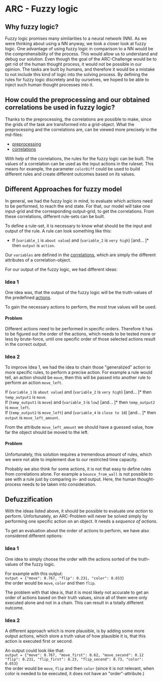 # ARC - Fuzzy logic
## Why fuzzy logic?

Fuzzy logic promises many similarities to a neural network (NN). As we were thinking about using a NN anyway, we took a closer
look at fuzzy logic. One advantage of using fuzzy logic in comparison to a NN would be the comprehensibility of the process.
This would allow us to understand and debug our solution.
Even though the goal of the ARC-Challenge would be to get rid of the human thought process, it would not be possible in our opinion.
The tasks are built by humans, and therefore it would be a mistake to not include this kind of logic into the solving process.
By defining the rules for fuzzy logic discretely and by ourselves, we hoped to  be able to inject such human thought processes into it. 


## How could the preprocessing and our obtained correlations be used in fuzzy logic?
Thanks to the preprocessing, the correlations are possible to make, since the grids of the task are transformed into a grid-object.
What the preprocessing and the correlations are, can be viewed more precisely in the md-files:
- [preprocessing](preprocessing.md)
- [correlations](correlations.md)

With help of the correlations, the rules for the fuzzy logic can be built.
The values of a correlation can be used as the input actions in the ruleset.
This means for example, the parameter `colorDiff` could be used to build different rules and create different outcomes based on its values.

## Different Approaches for fuzzy model
In general, we had the fuzzy logic in mind, to evaluate which actions need to be performed, to reach the end state.
For that, our model will take one input-grid and the corresponding output-grid, to get the correlations. From these correlations, different rule-sets can be built.

To define a rule-set, it is necessary to know what should be the input and output of the rule.
A  rule can look something like this:

* If (`variable_1` is `about value`) and (`variable_2` is `very high`) [and... ]* then `output` is `action`.

Our `variables` are defined in the [correlations](correlations.md#correlation-attributes), which are simply the different attributes of a correlation-object.

For our output of the fuzzy logic, we had different ideas:

### Idea 1
One idea was, that the output of the fuzzy logic will be the truth-values of the predefined [actions](README.md#implemented-methods).

To gain the necessary actions to perform, the most true values will be used. 

#### Problem
Different actions need to be performed in specific orders.
Therefore it has to be figured out the order of the actions, which needs to be tested more or less by brute-force, until one specific order of those selected actions result in the correct output.

### Idea 2
To improve Idea 1, we had the idea to chain those "generalized" action to more specific rules, to perform a precise action.
For example a rule would tell, an action should be `move`, then this will be passed into another rule to perform an action `move_left`.

If (`variable_1` is `about value`) and (`variable_2` is `very high`) [and... ]* then `temp_output1` is `move`.
</br>
If (`temp_output1` is `move`) and (`variable_3` is `low`) [and... ]* then `temp_output2` is `move_left`.
</br>
If (`temp_output2` is `move_left`) and (`variable_4` is `close to 10`) [and... ]* then `output` is `move_left_amount`.

From the attribute `move_left_amount` we should have a guessed value, how far the object should be moved to the left.

#### Problem
Unfortunately, this solution requires a tremendous amount of rules, which we were not able to implement due to our restricted time capacity.

Probably we also think for some actions, it is not that easy to define rules from correlations alone. For example a `bounce_from_wall` is not possible to see with a rule just by comparing in- and output.
Here, the human thought-process needs to be taken into consideration. 

## Defuzzification
With the ideas listed above, it should be possible to evaluate *one action* to perform.
Unfortunately, an ARC-Problem will never be solved simply by performing one specific action on an object.
It needs a *sequence of actions*.

To get an evaluation about the order of actions to perform, we have also considered different options:

### Idea 1
One idea to simply choose the order with the actions sorted of the truth-values of the fuzzy logic.

For example with this output: <br>
`output = {"move": 0.767, "flip": 0.231, "color": 0.653}` <br>
the order would be `move`, `color` and then `flip`.

The problem with that idea is, that it is most likely not accurate to get an order of actions based on their truth values, since all of them were only executed alone and not in a chain.
This can result in a totally different outcome.


### Idea 2
A different approach which is more plausible, is by adding some more output actions, which store a truth value of how plausible it is, that this action is executed first or second.

An output could look like that: <br>
`output = {"move": 0.767, "move_first": 0.62, "move_second": 0.12 "flip": 0.231, "flip_first": 0.23, "flip_second": 0.73, "color": 0.653}` <br>
the order would be `move`, `flip` and then `color` (since it is not relevant, when color is needed to be executed, it does not have an "order"-attribute.)

